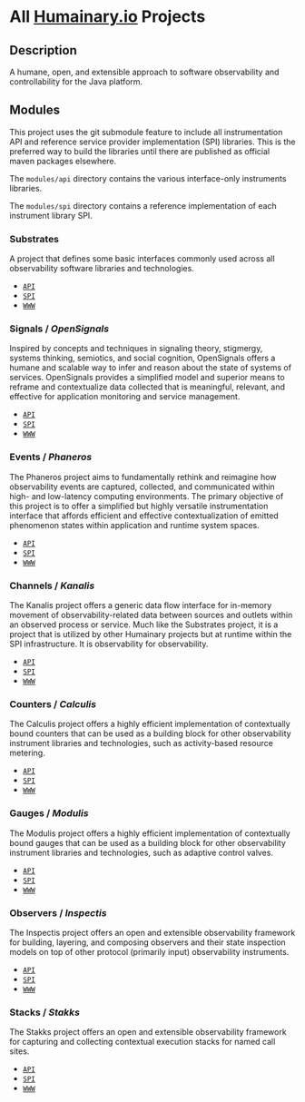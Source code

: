 # All [Humainary.io](https://humainary.io) Projects

## Description

A humane, open, and extensible approach to software observability and controllability for the Java
platform.

## Modules

This project uses the git submodule feature to include all instrumentation API and reference service
provider implementation (SPI) libraries. This is the preferred way to build the libraries until
there are published as official maven packages elsewhere.

The `modules/api` directory contains the various interface-only instruments libraries.

The `modules/spi` directory contains a reference implementation of each instrument library SPI.

### Substrates

A project that defines some basic interfaces commonly used across all observability software
libraries and technologies.

- [`API`](https://github.com/humainary-io/humainary-substrates-java)
- [`SPI`](https://github.com/substrates-io/substrates-java)
- [`WWW`](https://substrates.io)

### Signals / _OpenSignals_

Inspired by concepts and techniques in signaling theory, stigmergy, systems thinking, semiotics, and
social cognition, OpenSignals offers a humane and scalable way to infer and reason about the state
of systems of services. OpenSignals provides a simplified model and superior means to reframe and
contextualize data collected that is meaningful, relevant, and effective for application monitoring
and service management.

- [`API`](https://github.com/humainary-io/humainary-signals-services-java)
- [`SPI`](https://github.com/opensignals-io/opensignals-services-java)
- [`WWW`](https://opensignals.io)

### Events / _Phaneros_

The Phaneros project aims to fundamentally rethink and reimagine how observability events are
captured, collected, and communicated within high- and low-latency computing environments. The
primary objective of this project is to offer a simplified but highly versatile instrumentation
interface that affords efficient and effective contextualization of emitted phenomenon states within
application and runtime system spaces.

- [`API`](https://github.com/humainary-io/humainary-events-java)
- [`SPI`](https://github.com/phaneros-io/phaneros-events-java)
- [`WWW`](https://phaneros.io)

### Channels / _Kanalis_

The Kanalis project offers a generic data flow interface for in-memory movement of
observability-related data between sources and outlets within an observed process or service. Much
like the Substrates project, it is a project that is utilized by other Humainary projects but at
runtime within the SPI infrastructure. It is observability for observability.

- [`API`](https://github.com/humainary-io/humainary-channels-java)
- [`SPI`](https://github.com/kanalis-io/kanalis-channels-java)
- [`WWW`](https://kanalis.io)

### Counters / _Calculis_

The Calculis project offers a highly efficient implementation of contextually bound counters that
can be used as a building block for other observability instrument libraries and technologies, such
as activity-based resource metering.

- [`API`](https://github.com/humainary-io/humainary-counters-java)
- [`SPI`](https://github.com/calculis-io/calculis-counters-java)
- [`WWW`](https://calculis.io)

### Gauges / _Modulis_

The Modulis project offers a highly efficient implementation of contextually bound gauges that can
be used as a building block for other observability instrument libraries and technologies, such as
adaptive control valves.

- [`API`](https://github.com/humainary-io/humainary-gauges-java)
- [`SPI`](https://github.com/modulis-io/modulis-gauges-java)
- [`WWW`](https://modulis.io)

### Observers / _Inspectis_

The Inspectis project offers an open and extensible observability framework for building, layering,
and composing observers and their state inspection models on top of other protocol (primarily input)
observability instruments.

- [`API`](https://github.com/humainary-io/humainary-observers-java)
- [`SPI`](https://github.com/inspectis-io/inspectis-observers-java)
- [`WWW`](https://inspectis.io)

### Stacks / _Stakks_

The Stakks project offers an open and extensible observability framework for capturing and
collecting contextual execution stacks for named call sites.

- [`API`](https://github.com/humainary-io/humainary-stacks-java)
- [`SPI`](https://github.com/stakks-io/stakks-stacks-java)
- [`WWW`](https://stakks.io)
